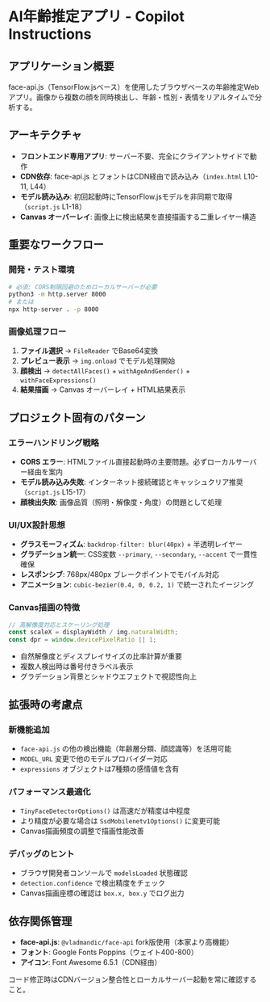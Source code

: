 # AI年齢推定アプリ - Copilot Instructions

## アプリケーション概要
face-api.js（TensorFlow.jsベース）を使用したブラウザベースの年齢推定Webアプリ。画像から複数の顔を同時検出し、年齢・性別・表情をリアルタイムで分析する。

## アーキテクチャ
- **フロントエンド専用アプリ**: サーバー不要、完全にクライアントサイドで動作
- **CDN依存**: face-api.js とフォントはCDN経由で読み込み（`index.html` L10-11, L44）
- **モデル読み込み**: 初回起動時にTensorFlow.jsモデルを非同期で取得（`script.js` L1-18）
- **Canvas オーバーレイ**: 画像上に検出結果を直接描画する二重レイヤー構造

## 重要なワークフロー

### 開発・テスト環境
```bash
# 必須: CORS制限回避のためローカルサーバーが必要
python3 -m http.server 8000
# または
npx http-server . -p 8000
```

### 画像処理フロー
1. **ファイル選択** → `FileReader` でBase64変換
2. **プレビュー表示** → `img.onload` でモデル処理開始
3. **顔検出** → `detectAllFaces()` + `withAgeAndGender()` + `withFaceExpressions()`
4. **結果描画** → Canvas オーバーレイ + HTML結果表示

## プロジェクト固有のパターン

### エラーハンドリング戦略
- **CORS エラー**: HTMLファイル直接起動時の主要問題。必ずローカルサーバー経由を案内
- **モデル読み込み失敗**: インターネット接続確認とキャッシュクリア推奨（`script.js` L15-17）
- **顔検出失敗**: 画像品質（照明・解像度・角度）の問題として処理

### UI/UX設計思想
- **グラスモーフィズム**: `backdrop-filter: blur(40px)` + 半透明レイヤー
- **グラデーション統一**: CSS変数 `--primary`, `--secondary`, `--accent` で一貫性確保
- **レスポンシブ**: 768px/480px ブレークポイントでモバイル対応
- **アニメーション**: `cubic-bezier(0.4, 0, 0.2, 1)` で統一されたイージング

### Canvas描画の特徴
```javascript
// 高解像度対応とスケーリング処理
const scaleX = displayWidth / img.naturalWidth;
const dpr = window.devicePixelRatio || 1;
```
- 自然解像度とディスプレイサイズの比率計算が重要
- 複数人検出時は番号付きラベル表示
- グラデーション背景とシャドウエフェクトで視認性向上

## 拡張時の考慮点

### 新機能追加
- `face-api.js` の他の検出機能（年齢層分類、顔認識等）を活用可能
- `MODEL_URL` 変更で他のモデルプロバイダー対応
- `expressions` オブジェクトは7種類の感情値を含有

### パフォーマンス最適化
- `TinyFaceDetectorOptions()` は高速だが精度は中程度
- より精度が必要な場合は `SsdMobilenetv1Options()` に変更可能
- Canvas描画頻度の調整で描画性能改善

### デバッグのヒント
- ブラウザ開発者コンソールで `modelsLoaded` 状態確認
- `detection.confidence` で検出精度をチェック
- Canvas描画座標の確認は `box.x, box.y` でログ出力

## 依存関係管理
- **face-api.js**: `@vladmandic/face-api` fork版使用（本家より高機能）
- **フォント**: Google Fonts Poppins（ウェイト400-800）
- **アイコン**: Font Awesome 6.5.1（CDN経由）

コード修正時はCDNバージョン整合性とローカルサーバー起動を常に確認すること。